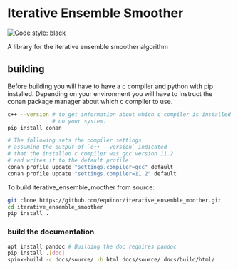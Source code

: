 Iterative Ensemble Smoother
===========================

[![Code style: black](https://img.shields.io/badge/code%20style-black-000000.svg)](https://github.com/psf/black)

A library for the iterative ensemble smoother algorithm

## building

Before building you will have to have a c compiler and python with pip
installed. Depending on your environment you will have to instruct
the conan package manager about which c compiler to use.

```bash
c++ --version # to get information about which c compiler is installed
              # on your system.
pip install conan

# The following sets the compiler settings
# assuming the output of `c++ --version` indicated
# that the installed c compiler was gcc version 11.2
# and writes it to the default profile.
conan profile update "settings.compiler=gcc" default
conan profile update "settings.compiler=11.2" default
```

To build iterative_ensemble_moother from source:

```bash
git clone https://github.com/equinor/iterative_ensemble_moother.git
cd iterative_ensemble_smoother
pip install .
```

### build the documentation

```bash
apt install pandoc # Building the doc requires pandoc
pip install .[doc]
spinx-build -c docs/source/ -b html docs/source/ docs/build/html/
```
